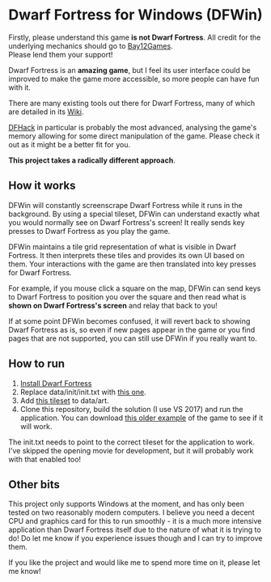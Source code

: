 # Dwarf Fortress for Windows (DFWin)
Firstly, please understand this game **is not Dwarf Fortress**. All credit for the underlying mechanics should go to [Bay12Games](http://www.bay12games.com/dwarves/).<br>
Please lend them your support!

Dwarf Fortress is an **amazing game**, but I feel its user interface could be improved to make the game more accessible, so more people can have fun with it.

There are many existing tools out there for Dwarf Fortress, many of which are detailed in its [Wiki](http://dwarffortresswiki.org/index.php/DF2014:Utilities). 

[DFHack](http://dwarffortresswiki.org/index.php/Utility:DFHack) in particular is probably the most advanced, analysing the game's memory allowing for some direct manipulation of the game. Please check it out as it might be a better fit for you.

**This project takes a radically different approach**.

## How it works

DFWin will constantly screenscrape Dwarf Fortress while it runs in the background. By using a special tileset, DFWin can understand exactly what you would normally see on Dwarf Fortress's screen! It really sends key presses to Dwarf Fortress as you play the game.

DFWin maintains a tile grid representation of what is visible in Dwarf Fortress. It then interprets these tiles and provides its own UI based on them. Your interactions with the game are then translated into key presses for Dwarf Fortress.

For example, if you mouse click a square on the map, DFWin can send keys to Dwarf Fortress to position you over the square and then read what is **shown on Dwarf Fortress's screen** and relay that back to you!

If at some point DFWin becomes confused, it will revert back to showing Dwarf Fortress as is, so even if new pages appear in the game or you find pages that are not supported, you can still use DFWin if you really want to.

## How to run

1. [Install Dwarf Fortress](http://www.bay12games.com/dwarves/)
2. Replace data/init/init.txt with [this one](init.txt).
3. Add [this tileset](DFWin/DFWin.Core/Resources/ComputerTileSetMicro.bmp) to data/art.
4. Clone this repository, build the solution (I use VS 2017) and run the application. You can download [this older example](DFWinTest.zip) of the game to see if it will work.

The init.txt needs to point to the correct tileset for the application to work. I've skipped the opening movie for development, but it will probably work with that enabled too!

## Other bits

This project only supports Windows at the moment, and has only been tested on two reasonably modern computers. I believe you need a decent CPU and graphics card for this to run smoothly - it is a much more intensive application than Dwarf Fortress itself due to the nature of what it is trying to do! Do let me know if you experience issues though and I can try to improve them.

If you like the project and would like me to spend more time on it, please let me know!
